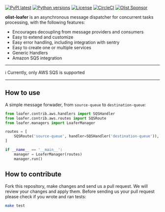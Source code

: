 [![PyPI latest](https://img.shields.io/pypi/v/olist-loafer.svg?maxAge=2592000)](https://pypi.python.org/pypi/loafer)
[![Python versions](https://img.shields.io/pypi/pyversions/olist-loafer.svg?maxAge=2592000)](https://pypi.python.org/pypi/loafer)
[![License](https://img.shields.io/pypi/l/loafer.svg?maxAge=2592000)](https://pypi.python.org/pypi/olist-loafer)
[![CircleCI](https://circleci.com/gh/olist/olist-loafer/tree/main.svg?style=svg)](https://circleci.com/gh/olist/olist-loafer/tree/main)
[![Olist Sponsor](https://img.shields.io/badge/sponsor-olist-53b5f6.svg?style=flat-square)](http://opensource.olist.com/)


**olist-loafer** is an asynchronous message dispatcher for concurrent tasks processing, with the following features:

* Encourages decoupling from message providers and consumers
* Easy to extend and customize
* Easy error handling, including integration with sentry
* Easy to create one or multiple services
* Generic Handlers
* Amazon SQS integration

---
:information_source: Currently, only AWS SQS is supported

---

## How to use

A simple message forwader, from ``source-queue`` to ``destination-queue``:

```python
from loafer.contrib.aws.handlers import SQSHandler
from loafer.contrib.aws.routes import SQSRoute
from loafer.managers import LoaferManager

routes = [
    SQSRoute('source-queue', handler=SQSHandler('destination-queue')),
]

if __name__ == '__main__':
    manager = LoaferManager(routes)
    manager.run()
```

## How to contribute

Fork this repository, make changes and send us a pull request. We will review your changes and apply them. Before sending us your pull request please check if you wrote and ran tests:

```bash
make test
```
